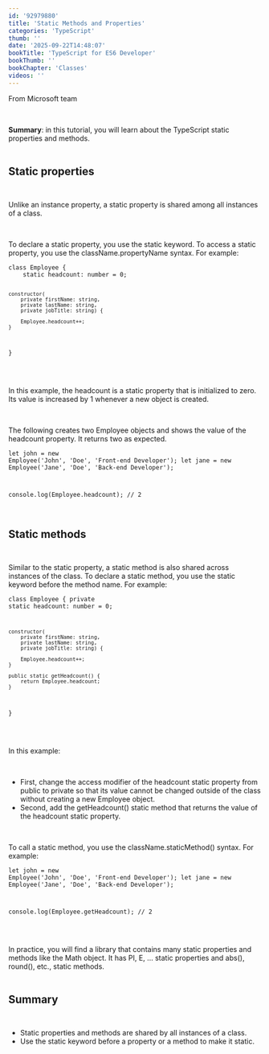 ```yaml
---
id: '92979880'
title: 'Static Methods and Properties'
categories: 'TypeScript'
thumb: ''
date: '2025-09-22T14:48:07'
bookTitle: 'TypeScript for ES6 Developer'
bookThumb: ''
bookChapter: 'Classes'
videos: ''
---
```

<p>From Microsoft team</p><p>&nbsp;</p><p><strong>Summary</strong>: in this tutorial, you will learn about the TypeScript static properties and methods.</p><p>&nbsp;</p><p><span style="font-size:21px;"><strong>Static properties</strong></span></p><p>&nbsp;</p><p>Unlike an instance property, a static property is shared among all instances of a class.</p><p>&nbsp;</p><p>To declare a static property, you use the static keyword. To access a static property, you use the className.propertyName syntax. For example:</p><pre><code class="typescript">class Employee {
    static headcount: number = 0;

    constructor(
        private firstName: string,
        private lastName: string,
        private jobTitle: string) {

        Employee.headcount++;
    }
}</code></pre><p>&nbsp;</p><p>In this example, the headcount is a static property that is initialized to zero. Its value is increased by 1 whenever a new object is created.</p><p>&nbsp;</p><p>The following creates two Employee objects and shows the value of the headcount property. It returns two as expected.</p><pre><code class="typescript">let john = new Employee('John', 'Doe', 'Front-end Developer');
let jane = new Employee('Jane', 'Doe', 'Back-end Developer');

console.log(Employee.headcount); // 2
</code></pre><p>&nbsp;</p><p><span style="font-size:21px;"><strong>Static methods</strong></span></p><p>&nbsp;</p><p>Similar to the static property, a static method is also shared across instances of the class. To declare a static method, you use the static keyword before the method name. For example:</p><pre><code class="typescript">class Employee {
    private static headcount: number = 0;

    constructor(
        private firstName: string,
        private lastName: string,
        private jobTitle: string) {

        Employee.headcount++;
    }

    public static getHeadcount() {
        return Employee.headcount;
    }
}</code></pre><p>&nbsp;</p><p>In this example:</p><p>&nbsp;</p><ul><li>First, change the access modifier of the headcount static property from public to private so that its value cannot be changed outside of the class without creating a new Employee object.</li><li>Second, add the getHeadcount() static method that returns the value of the headcount static property.</li></ul><p>&nbsp;</p><p>To call a static method, you use the className.staticMethod() syntax. For example:</p><pre><code class="typescript">let john = new Employee('John', 'Doe', 'Front-end Developer');
let jane = new Employee('Jane', 'Doe', 'Back-end Developer');

console.log(Employee.getHeadcount); // 2</code></pre><p>&nbsp;</p><p>In practice, you will find a library that contains many static properties and methods like the Math object. It has PI, E, … static properties and abs(), round(), etc., static methods.</p><p>&nbsp;</p><p><span style="font-size:21px;"><strong>Summary</strong></span></p><p>&nbsp;</p><ul><li>Static properties and methods are shared by all instances of a class.</li><li>Use the static keyword before a property or a method to make it static.</li></ul>